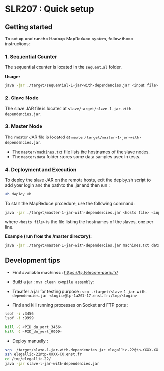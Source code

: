 # SLR207 : Quick setup

## Getting started

To set up and run the Hadoop MapReduce system, follow these instructions:

### 1. Sequential Counter
The sequential counter is located in the `sequential` folder.

**Usage:** 
```sh
java -jar ./target/sequential-1-jar-with-dependencies.jar <input file>
```

### 2. Slave Node
The slave JAR file is located at `slave/target/slave-1-jar-with-dependencies.jar`.

### 3. Master Node
The master JAR file is located at `master/target/master-1-jar-with-dependencies.jar`.

- The `master/machines.txt` file lists the hostnames of the slave nodes.
- The `master/data` folder stores some data samples used in tests.

### 4. Deployment and Execution
To deploy the slave JAR on the remote hosts, edit the deploy.sh script to add your login and the path to the .jar and then run :
```sh
sh deploy.sh
```

To start the MapReduce procedure, use the following command:
```sh
java -jar ./target/master-1-jar-with-dependencies.jar <hosts file> <input file>
```
where `<hosts file>` is the file listing the hostnames of the slaves, one per line.

**Example (run from the /master directory):**
```sh
java -jar ./target/master-1-jar-with-dependencies.jar machines.txt data/CC-MAIN-20220116093137-20220116123137-00001.warc.wet
```

## Development tips
- Find available machines : https://tp.telecom-paris.fr/

- Build a jar : `mvn clean compile assembly:`

- Trasnfer a jar for testing purpose : `scp ./target/slave-1-jar-with-dependencies.jar <login>@tp-1a201-17.enst.fr:/tmp/<login>`

- Find and kill running processes on Socket and FTP ports :
```sh
lsof -i :3456
lsof -i :9999

kill -9 <PID_du_port_3456>
kill -9 <PID_du_port_9999>
```

- Deploy manually :
```sh
scp ./target/slave-1-jar-with-dependencies.jar elegallic-22@tp-XXXX-XX.enst.fr:/tmp/elegallic-22
ssh elegallic-22@tp-XXXX-XX.enst.fr
cd /tmp/elegallic-22/
java -jar slave-1-jar-with-dependencies.jar
```
